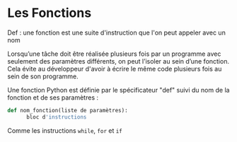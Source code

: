 # Les Fonctions

Def : une fonction est une suite d'instruction que l'on peut appeler avec un nom 

Lorsqu’une tâche doit être réalisée plusieurs fois par un programme avec seulement des paramètres différents, on peut l’isoler au sein d’une fonction. Cela évite au développeur d'avoir à écrire le même code plusieurs fois au sein de son programme.

Une fonction Python est définie par le spécificateur "def" suivi du nom de la fonction et de ses paramètres : 

````python
def nom_fonction(liste de paramètres):
      bloc d'instructions
````

Comme les instructions ``while``, ``for`` et ``if`` 
